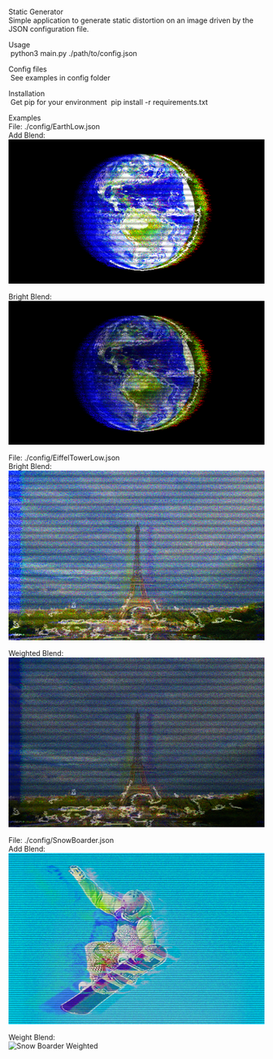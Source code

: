 Static Generator<br/>
  Simple application to generate static distortion on an image driven by the JSON configuration file.

Usage <br/>
&nbsp;python3 main.py ./path/to/config.json

Config files<br/>
&nbsp;See examples in config folder

Installation<br/>
&nbsp;Get pip for your environment
&nbsp;pip install -r requirements.txt

Examples<br/>
File: ./config/EarthLow.json<br/>
Add Blend:<br/>
![Earth Add](https://github.com/alienrockhopper/StaticGenerator/blob/main/examples/EarthLowAdd.png)

Bright Blend:<br/>
![Earth Bright](https://github.com/alienrockhopper/StaticGenerator/blob/main/examples/EarthLowBright.png)

File: ./config/EiffelTowerLow.json<br/>
Bright Blend:<br/>
![Eiffel Tower Bright](https://github.com/alienrockhopper/StaticGenerator/blob/main/examples/EiffelTowerLowBright.png)

Weighted Blend:<br/>
![Eiffel Tower Weighted](https://github.com/alienrockhopper/StaticGenerator/blob/main/examples/EiffelTowerLowWeighted.png)


File: ./config/SnowBoarder.json<br/>
Add Blend:<br/>
![Snow Boarder Add](https://github.com/alienrockhopper/StaticGenerator/blob/main/examples/SnowBoarderAdd.png)

Weight Blend:<br/>
![Snow Boarder Weighted](https://github.com/alienrockhopper/StaticGenerator/blob/main/examples/SnowBoarderWeighted.png)